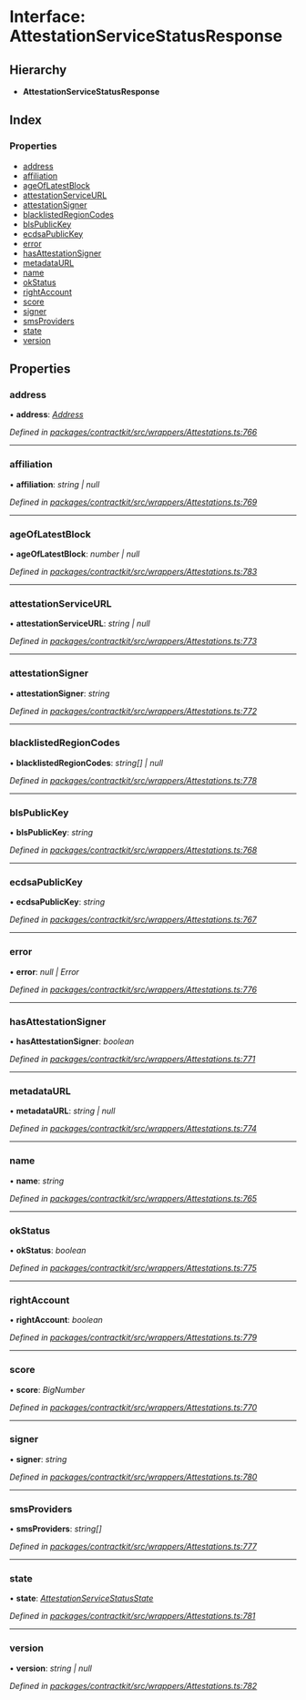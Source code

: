 # Interface: AttestationServiceStatusResponse

## Hierarchy

* **AttestationServiceStatusResponse**

## Index

### Properties

* [address](_wrappers_attestations_.attestationservicestatusresponse.md#address)
* [affiliation](_wrappers_attestations_.attestationservicestatusresponse.md#affiliation)
* [ageOfLatestBlock](_wrappers_attestations_.attestationservicestatusresponse.md#ageoflatestblock)
* [attestationServiceURL](_wrappers_attestations_.attestationservicestatusresponse.md#attestationserviceurl)
* [attestationSigner](_wrappers_attestations_.attestationservicestatusresponse.md#attestationsigner)
* [blacklistedRegionCodes](_wrappers_attestations_.attestationservicestatusresponse.md#blacklistedregioncodes)
* [blsPublicKey](_wrappers_attestations_.attestationservicestatusresponse.md#blspublickey)
* [ecdsaPublicKey](_wrappers_attestations_.attestationservicestatusresponse.md#ecdsapublickey)
* [error](_wrappers_attestations_.attestationservicestatusresponse.md#error)
* [hasAttestationSigner](_wrappers_attestations_.attestationservicestatusresponse.md#hasattestationsigner)
* [metadataURL](_wrappers_attestations_.attestationservicestatusresponse.md#metadataurl)
* [name](_wrappers_attestations_.attestationservicestatusresponse.md#name)
* [okStatus](_wrappers_attestations_.attestationservicestatusresponse.md#okstatus)
* [rightAccount](_wrappers_attestations_.attestationservicestatusresponse.md#rightaccount)
* [score](_wrappers_attestations_.attestationservicestatusresponse.md#score)
* [signer](_wrappers_attestations_.attestationservicestatusresponse.md#signer)
* [smsProviders](_wrappers_attestations_.attestationservicestatusresponse.md#smsproviders)
* [state](_wrappers_attestations_.attestationservicestatusresponse.md#state)
* [version](_wrappers_attestations_.attestationservicestatusresponse.md#version)

## Properties

###  address

• **address**: *[Address](../modules/_base_.md#address)*

*Defined in [packages/contractkit/src/wrappers/Attestations.ts:766](https://github.com/celo-org/celo-monorepo/blob/master/packages/contractkit/src/wrappers/Attestations.ts#L766)*

___

###  affiliation

• **affiliation**: *string | null*

*Defined in [packages/contractkit/src/wrappers/Attestations.ts:769](https://github.com/celo-org/celo-monorepo/blob/master/packages/contractkit/src/wrappers/Attestations.ts#L769)*

___

###  ageOfLatestBlock

• **ageOfLatestBlock**: *number | null*

*Defined in [packages/contractkit/src/wrappers/Attestations.ts:783](https://github.com/celo-org/celo-monorepo/blob/master/packages/contractkit/src/wrappers/Attestations.ts#L783)*

___

###  attestationServiceURL

• **attestationServiceURL**: *string | null*

*Defined in [packages/contractkit/src/wrappers/Attestations.ts:773](https://github.com/celo-org/celo-monorepo/blob/master/packages/contractkit/src/wrappers/Attestations.ts#L773)*

___

###  attestationSigner

• **attestationSigner**: *string*

*Defined in [packages/contractkit/src/wrappers/Attestations.ts:772](https://github.com/celo-org/celo-monorepo/blob/master/packages/contractkit/src/wrappers/Attestations.ts#L772)*

___

###  blacklistedRegionCodes

• **blacklistedRegionCodes**: *string[] | null*

*Defined in [packages/contractkit/src/wrappers/Attestations.ts:778](https://github.com/celo-org/celo-monorepo/blob/master/packages/contractkit/src/wrappers/Attestations.ts#L778)*

___

###  blsPublicKey

• **blsPublicKey**: *string*

*Defined in [packages/contractkit/src/wrappers/Attestations.ts:768](https://github.com/celo-org/celo-monorepo/blob/master/packages/contractkit/src/wrappers/Attestations.ts#L768)*

___

###  ecdsaPublicKey

• **ecdsaPublicKey**: *string*

*Defined in [packages/contractkit/src/wrappers/Attestations.ts:767](https://github.com/celo-org/celo-monorepo/blob/master/packages/contractkit/src/wrappers/Attestations.ts#L767)*

___

###  error

• **error**: *null | Error*

*Defined in [packages/contractkit/src/wrappers/Attestations.ts:776](https://github.com/celo-org/celo-monorepo/blob/master/packages/contractkit/src/wrappers/Attestations.ts#L776)*

___

###  hasAttestationSigner

• **hasAttestationSigner**: *boolean*

*Defined in [packages/contractkit/src/wrappers/Attestations.ts:771](https://github.com/celo-org/celo-monorepo/blob/master/packages/contractkit/src/wrappers/Attestations.ts#L771)*

___

###  metadataURL

• **metadataURL**: *string | null*

*Defined in [packages/contractkit/src/wrappers/Attestations.ts:774](https://github.com/celo-org/celo-monorepo/blob/master/packages/contractkit/src/wrappers/Attestations.ts#L774)*

___

###  name

• **name**: *string*

*Defined in [packages/contractkit/src/wrappers/Attestations.ts:765](https://github.com/celo-org/celo-monorepo/blob/master/packages/contractkit/src/wrappers/Attestations.ts#L765)*

___

###  okStatus

• **okStatus**: *boolean*

*Defined in [packages/contractkit/src/wrappers/Attestations.ts:775](https://github.com/celo-org/celo-monorepo/blob/master/packages/contractkit/src/wrappers/Attestations.ts#L775)*

___

###  rightAccount

• **rightAccount**: *boolean*

*Defined in [packages/contractkit/src/wrappers/Attestations.ts:779](https://github.com/celo-org/celo-monorepo/blob/master/packages/contractkit/src/wrappers/Attestations.ts#L779)*

___

###  score

• **score**: *BigNumber*

*Defined in [packages/contractkit/src/wrappers/Attestations.ts:770](https://github.com/celo-org/celo-monorepo/blob/master/packages/contractkit/src/wrappers/Attestations.ts#L770)*

___

###  signer

• **signer**: *string*

*Defined in [packages/contractkit/src/wrappers/Attestations.ts:780](https://github.com/celo-org/celo-monorepo/blob/master/packages/contractkit/src/wrappers/Attestations.ts#L780)*

___

###  smsProviders

• **smsProviders**: *string[]*

*Defined in [packages/contractkit/src/wrappers/Attestations.ts:777](https://github.com/celo-org/celo-monorepo/blob/master/packages/contractkit/src/wrappers/Attestations.ts#L777)*

___

###  state

• **state**: *[AttestationServiceStatusState](../enums/_wrappers_attestations_.attestationservicestatusstate.md)*

*Defined in [packages/contractkit/src/wrappers/Attestations.ts:781](https://github.com/celo-org/celo-monorepo/blob/master/packages/contractkit/src/wrappers/Attestations.ts#L781)*

___

###  version

• **version**: *string | null*

*Defined in [packages/contractkit/src/wrappers/Attestations.ts:782](https://github.com/celo-org/celo-monorepo/blob/master/packages/contractkit/src/wrappers/Attestations.ts#L782)*
